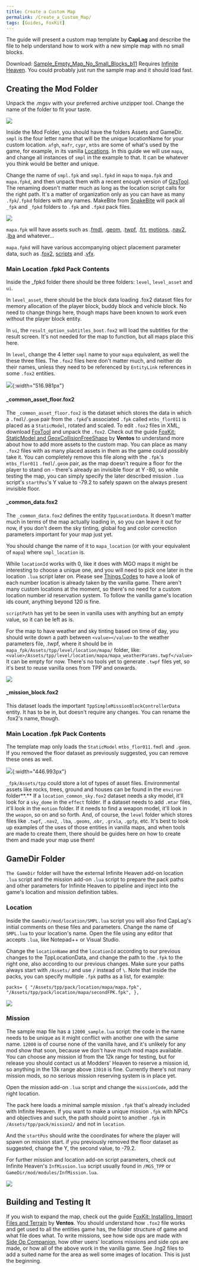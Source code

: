 ```yaml
---
title: Create a Custom Map
permalink: /Create_a_Custom_Map/
tags: [Guides, FoxKit]
---
```


The guide will present a custom map template by **CapLag** and describe
the file to help understand how to work with a new simple map with no
small blocks.

Download:
[Sample_Empty_Map_No_Small_Blocks_b11](https://drive.google.com/file/d/1MWWUN4U0chH84fnAprCx1lbIL5BDbQPf/view?usp=sharing)
Requires [Infinite Heaven](/Infinite_Heaven "wikilink"). You could
probably just run the sample map and it should load fast.

## **Creating the Mod Folder**

Unpack the .mgsv with your preferred archive unzipper tool. Change the
name of the folder to fit your taste.

![](/assets/Map01.jpg)

Inside the Mod Folder, you should have the folders Assets and GameDir.
`smpl` is the four letter name that will be the unique locationName for
your custom location. `afgh`, `mafr`, `cypr`, `mtbs` are some of what's
used by the game, for example, in its vanilla
[Locations](/Locations "wikilink"). In this guide we will use `mapa`,
and change all instances of `smpl` in the example to that. It can be
whatever you think would be better and unique.

Change the name of `smpl.fpk` and `smpl.fpkd` in `mapa` to `mapa.fpk`
and `mapa.fpkd`, and then unpack them with a recent enough version of
[GzsTool](/GzsTool "wikilink"). The renaming doesn't matter much as long
as the location script calls for the right path. It's a matter of
organization only as you can have as many `.fpk`/`.fpkd` folders with
any names. MakeBite from [SnakeBite](/SnakeBite_Mod_Manager "wikilink")
will pack all `_fpk` and `_fpkd` folders to `.fpk` and `.fpkd` pack
files.

![](/assets/Map02.jpg)

`mapa.fpk` will have assets such as .[fmdl](/FMDL "wikilink"),
.[geom](/GEOM "wikilink"), .[twpf](/TWPF "wikilink"),
.[frt](/FRT "wikilink"), [motions](/MTAR "wikilink"),
.[nav2](/nav2 "wikilink"), .[lba](/LBA "wikilink") and whatever...

`mapa.fpkd` will have various accompanying object placement parameter
data, such as .[fox2](/FOX2 "wikilink"), [scripts](/Lua "wikilink") and
.[vfx](/VFX "wikilink").

### **Main Location .fpkd Pack Contents**

Inside the \_fpkd folder there should be three folders: `level`,
`level_asset` and `ui`.

In `level_asset`, there should be the block data loading .fox2 dataset
files for memory allocation of the player block, buddy block and vehicle
block. No need to change things here, though maps have been known to
work even without the player block entity.

In `ui`, the `result_option_subtitles_boot.fox2` will load the subtitles
for the result screen. It's not needed for the map to function, but all
maps place this here.

In `level`, change the 4 letter `smpl` name to your `mapa` equivalent,
as well the these three files. The `.fox2` files here don't matter much,
and neither do their names, unless they need to be referenced by
`EntityLink` references in some `.fox2` entities.

![](/assets/Map03.jpg){:width="516.981px"}

#### **_common_asset_floor.fox2**

The `_common_asset_floor.fox2` is the dataset which stores the data in
which a `.fmdl`/`.geom` pair from the `.fpkd`'s associated `.fpk` called
`mtbs_flor011` is placed as a `StaticModel`, rotated and scaled. To edit
`.fox2` files in XML, download [FoxTool](/FoxTool "wikilink") and unpack
the `.fox2`. Check out the guide [FoxKit: StaticModel and
GeoxCollisionFreeShape](/FoxKit-_StaticModel_and_GeoxCollisionFreeShape "wikilink")
by **Ventos** to understand more about how to add more assets to the
custom map. You can place as many `.fox2` files with as many placed
assets in them as the game could possibly take it. You can completely
remove this file along with the `.fpk`'s `mtbs_flor011` `.fmdl`/`.geom`
pair, as the map doesn't require a floor for the player to stand on -
there's already an invisible floor at Y -80, so while testing the map,
you can simply specify the later described mission `.lua` script's
`startPos`'s Y value to -79.2 to safely spawn on the always present
invisible floor.

#### **_common_data.fox2**

The `_common_data.fox2` defines the entity `TppLocationData`. It doesn't
matter much in terms of the map actually loading in, so you can leave it
out for now, if you don't deem the sky tinting, global fog and color
correction parameters important for your map just yet.

You should change the name of it to `mapa_location` (or with your
equivalent of `mapa`) where `smpl_location` is.

While `locationId` works with 0, like it does with MGO maps it might be
interesting to choose a unique one, and you will need to pick one later
in the location `.lua` script later on. Please see [Things
Codes](/Things_Codes "wikilink") to have a look of each number location
is already taken by the vanilla game. There aren't many custom locations
at the moment, so there's no need for a custom location number id
reservation system. To follow the vanilla game's location ids count,
anything beyond 120 is fine.

`scriptPath` has yet to be seen in vanilla uses with anything but an
empty value, so it can be left as is.

For the map to have weather and sky tinting based on time of day, you
should write down a path between `<value></value>` to the weather
parameters file, .twpf, where it should be in
`mapa_fpk/Assets/tpp/level/location/mapa/` folder, like:
`<value>/Assets/tpp/level/location/mapa/mapa_weatherParams.twpf</value>`
It can be empty for now. There's no tools yet to generate `.twpf` files
yet, so it's best to reuse vanilla ones from TPP and onwards.

![](/assets/Map04.jpg)

#### **_mission_block.fox2**

This dataset loads the important `TppSimpleMissionBlockControllerData`
entity. It has to be in, but doesn't require any changes. You can rename
the .fox2's name, though.

### **Main Location .fpk Pack Contents**

The template map only loads the `StaticModel` `mtbs_flor011.fmdl` and
`.geom`. If you removed the floor dataset as previously suggested, you
can remove these ones as well.

![](/assets/Map05.jpg){:width="446.993px"}

`_fpk/Assets/tpp` could store a lot of types of asset files.
Environmental assets like rocks, trees, ground and houses can be found
in the `environ` folder**.** If a `location_common_sky.fox2` dataset
needs a sky model, it'll look for a `sky_dome` in the `effect` folder.
If a dataset needs to add `.mtar` files, it'll look in the `motion`
folder. If it needs to find a weapon model, it'll look in the `weapon`,
so on and so forth. And, of course, the `level` folder which stores
files like `.twpf`, `.nav2`, `.lba`, `.geoms`, .`obr`, `.grxla`,
`.gpfp`, etc. It's best to look up examples of the uses of those
entities in vanilla maps, and when tools are made to create them, there
should be guides here on how to create them and made your map use them\!

## **GameDir Folder**

`The GameDir` folder will have the external Infinite Heaven add-on
location `.lua` script and the mission add-on `.lua` script to prepare
the pack paths and other parameters for Infinite Heaven to pipeline and
inject into the game's location and mission definition tables.

### **Location**

Inside the `GameDir/mod/location/SMPL.lua` script you will also find
CapLag's initial comments on these files and parameters. Change the name
of `SMPL.lua` to your location's name. Open the file using any editor
that accepts `.lua`, like Notepad++ or Visual Studio.

Change the `locationName` and the `locationId` according to our previous
changes to the TppLocationData, and change the path to the `.fpk` to the
right one, also according to our previous changes. Make sure your paths
always start with `/Assets/` and use `/` instead of `\`. Note that
inside the packs, you can specify multiple `.fpk` paths as a list, for
example:

`packs= { "/Assets/tpp/pack/location/mapa/mapa.fpk",
"/Assets/tpp/pack/location/mapa/secondFPK.fpk", },`

![](/assets/Map06.jpg)

### **Mission**

The sample map file has a `12000_sample.lua` script: the code in the
name needs to be unique as it might conflict with another one with the
same name. `12000` is of course none of the vanilla have, and it's
unlikely for any mod show that soon, because we don't have much mod maps
available. You can choose any mission id from the 12k range for testing,
but for release you should contact us at Modders' Heaven to reserve a
mission id, so anything in the 13k range above `13010` is fine.
Currently there's not many mission mods, so no serious mission reserving
system is in place yet.

Open the mission add-on `.lua` script and change the `missionCode`, add
the right location.

The pack here loads a minimal sample mission `.fpk` that's already
included with Infinite Heaven. If you want to make a unique mission
`.fpk` with NPCs and objectives and such, the path should point to
another `.fpk` in `/Assets/tpp/pack/mission2/` and not in `location`.

And the `startPos` should write the coordinates for where the player
will spawn on mission start. if you previously removed the floor dataset
as suggested, change the Y, the second value, to -79.2.

For further mission and location add-on script parameters, check out
Infinite Heaven's `InfMission.lua` script usually found in `/MGS_TPP` or
`GameDir/mod/modules/InfMission.lua`.

![](/assets/Map07.jpg)

## **Building and Testing It**

If you wish to expand the map, check out the guide [FoxKit: Installing,
Import Files and
Terrain](/FoxKit-_Installing_Import_Files_and_Terrain "wikilink") by
**Ventos**. You should understand how `.fox2` file works and get used to
all the entities game has, the folder structure of game and what file
does what. To write missions, see how side ops are made with [Side Op
Companion](https://github.com/JosephZoeller/SOC), how other users'
locations missions and side ops are made, or how all of the above work
in the vanilla game. See .lng2 files to add a suited name for the area
as well some images of location. This is just the beginning.


